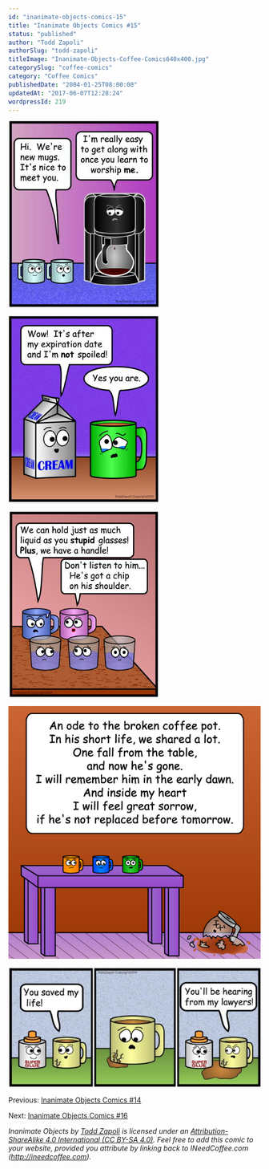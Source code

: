 ```yaml
---
id: "inanimate-objects-comics-15"
title: "Inanimate Objects Comics #15"
status: "published"
author: "Todd Zapoli"
authorSlug: "todd-zapoli"
titleImage: "Inanimate-Objects-Coffee-Comics640x400.jpg"
categorySlug: "coffee-comics"
category: "Coffee Comics"
publishedDate: "2004-01-25T08:00:00"
updatedAt: "2017-06-07T12:28:24"
wordpressId: 219
---
```


![comic worship me](comic-worship-me1.jpg)

![comic spoiled cream](comic-spoiled-cream.jpg)

![comic chip on shoulder](comic-chip-on-shoulder.jpg)

![Ode to Broken Coffee Pot](22Broken-Coffee-Pot.jpg)

![comic saved my life](comic-saved-my-life-650x308.jpg)

Previous: [Inanimate Objects Comics #14](/inanimate-objects-comics-14/)

Next: [Inanimate Objects Comics #16](/inanimate-objects-comics-16/)

_Inanimate Objects by [Todd Zapoli](/) is licensed under an [Attribution-ShareAlike 4.0 International (CC BY-SA 4.0)](https://creativecommons.org/licenses/by-sa/4.0/). Feel free to add this comic to your website, provided you attribute by linking back to INeedCoffee.com (http://ineedcoffee.com)._
